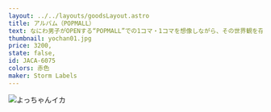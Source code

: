 ```yaml
---
layout: ../../layouts/goodsLayout.astro
title: アルバム（POPMALL）
text: なにわ男子がOPENする“POPMALL”での1コマ・1コマを想像しながら、その世界観を存分にお楽しみ下さい。
thumbnail: yochan01.jpg
price: 3200,
state: false,
id: JACA-6075
colors: 赤色
maker: Storm Labels
---
```


![よっちゃんイカ](/images/yochan01.jpg)
